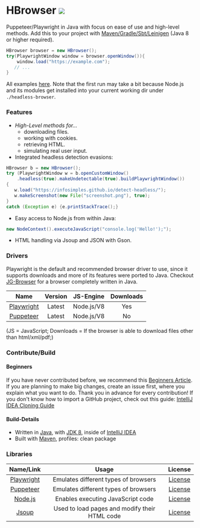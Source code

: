 # HBrowser [![](https://jitpack.io/v/Osiris-Team/HBrowser.svg)](https://jitpack.io/#Osiris-Team/HBrowser)

Puppeteer/Playwright in Java with focus on ease of use and high-level methods.
Add this to your project with [Maven/Gradle/Sbt/Leinigen](https://jitpack.io/#Osiris-Team/HBrowser/LATEST)
(Java 8 or higher required).

```java
HBrowser browser = new HBrowser();
try(PlaywrightWindow window = browser.openWindow()){
    window.load("https://example.com");
   // ...   
}
```
All examples [here](src/test/java/examples).
Note that the first run may take a bit because Node.js and its modules get installed into your current working dir under `./headless-browser`.

### Features
 - *High-Level methods for...*
   - downloading files.
   - working with cookies.
   - retrieving HTML.
   - simulating real user input. 
 - Integrated headless detection evasions:
 ```java
HBrowser b = new HBrowser();
try (PlaywrightWindow w = b.openCustomWindow()
     .headless(true).makeUndetectable(true).buildPlaywrightWindow())
{
    w.load("https://infosimples.github.io/detect-headless/");
    w.makeScreenshot(new File("screenshot.png"), true);
} 
catch (Exception e) {e.printStackTrace();}
 ```
 - Easy access to Node.js from within Java:
 ```java
 new NodeContext().executeJavaScript("console.log('Hello!');");
 ```
 - HTML handling via Jsoup and JSON with Gson.

### Drivers
Playwright is the default and recommended browser driver to use, since it supports downloads
and more of its features were ported to Java.
Checkout [JG-Browser](https://github.com/Osiris-Team/JG-Browser) for a browser completely written in Java.

| Name | Version| JS-Engine | Downloads |
| :-----: | :-----: | :-----: | :-----:
| [Playwright](https://github.com/microsoft/playwright)| Latest | Node.js/V8 | Yes | No |
| [Puppeteer](https://github.com/puppeteer/puppeteer) | Latest  | Node.js/V8 | No | No |

(JS = JavaScript; Downloads = If the browser is able to download files other than html/xml/pdf;)

### Contribute/Build

#### Beginners

If you have never contributed before, we recommend
this [Beginners Article](https://www.jetbrains.com/help/idea/contribute-to-projects.html). If you are planning to make
big changes, create an issue first, where you explain what you want to do. Thank you in advance for every contribution!
If you don't know how to import a GitHub project, check out this
guide: [IntelliJ IDEA Cloning Guide](https://blog.jetbrains.com/idea/2020/10/clone-a-project-from-github/)

#### Build-Details

- Written in [Java](https://java.com/),
  with [JDK 8](https://www.oracle.com/java/technologies/javase/javase-jdk8-downloads.html), inside
  of [IntelliJ IDEA](https://www.jetbrains.com/idea/)
- Built with [Maven](https://maven.apache.org/), profiles: clean package

### Libraries

| Name/Link | Usage | License |
| :-----: | :-----: | :-----: |
| [Playwright](https://github.com/microsoft/playwright) | Emulates different types of browsers | [License](https://github.com/microsoft/playwright/blob/master/LICENSE) |
| [Puppeteer](https://github.com/puppeteer/puppeteer) | Emulates different types of browsers  | [License](https://github.com/puppeteer/puppeteer/blob/main/LICENSE) |
| [Node.js](https://github.com/nodejs/node) | Enables executing JavaScript code | [License](https://github.com/nodejs/node/blob/master/LICENSE) |
| [Jsoup](https://github.com/jhy/jsoup)      | Used to load pages and modify their HTML code      |   [License](https://github.com/jhy/jsoup/blob/master/LICENSE) |
